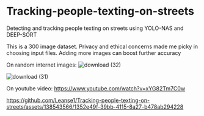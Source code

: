 # Tracking-people-texting-on-streets
Detecting and tracking people texting on streets using YOLO-NAS and DEEP-SORT  

This is a 300 image dataset. Privacy and ethical concerns made me picky in choosing input files.
Adding more images can boost further accuracy

On random internet images:
![download (32)](https://github.com/Leanse1/Tracking-people-texting-on-streets/assets/138543566/29ba9c98-2265-4c1d-ad98-2f6158e29615)


![download (31)](https://github.com/Leanse1/Tracking-people-texting-on-streets/assets/138543566/aad075d6-3122-415d-b190-708d09a149e8)

On youtube video: https://www.youtube.com/watch?v=xYG82Tm7C0w


https://github.com/Leanse1/Tracking-people-texting-on-streets/assets/138543566/1352e49f-39bb-4115-8a27-b478ab294228



